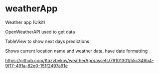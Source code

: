 # weatherApp

Weather app (UIkit)

OpenWeatherAPI used to get data

TableView to show next days predictions

Shows current location name and weather data, have date formatting

https://github.com/Kazybekov/weatherApp/assets/79101301/55c346b4-9f17-491a-82e0-151f2497a91e

